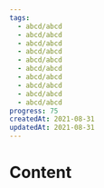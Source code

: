 ```yaml
---
tags:
  - abcd/abcd
  - abcd/abcd
  - abcd/abcd
  - abcd/abcd
  - abcd/abcd
  - abcd/abcd
  - abcd/abcd
  - abcd/abcd
  - abcd/abcd
  - abcd/abcd
progress: 75
createdAt: 2021-08-31
updatedAt: 2021-08-31
---
```


# Content
